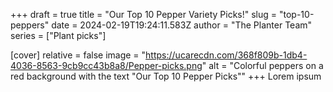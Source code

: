 +++
draft = true
title = "Our Top 10 Pepper Variety Picks!"
slug = "top-10-peppers"
date = 2024-02-19T19:24:11.583Z
author = "The Planter Team"
series = ["Plant picks"]

[cover]
relative = false
image = "https://ucarecdn.com/368f809b-1db4-4036-8563-9cb9cc43b8a8/Pepper-picks.png"
alt = "Colorful peppers on a red background with the text \"Our Top 10 Pepper Picks\""
+++
Lorem ipsum
